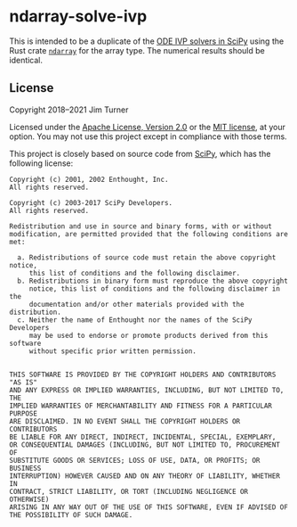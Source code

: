 # ndarray-solve-ivp

This is intended to be a duplicate of the [ODE IVP solvers in
SciPy](https://docs.scipy.org/doc/scipy/reference/integrate.html#solving-initial-value-problems-for-ode-systems)
using the Rust crate [`ndarray`](https://crates.io/crates/ndarray) for the
array type. The numerical results should be identical.

## License

Copyright 2018–2021 Jim Turner

Licensed under the [Apache License, Version 2.0](LICENSE-APACHE) or the [MIT
license](LICENSE-MIT), at your option. You may not use this project except in
compliance with those terms.

This project is closely based on source code from
[SciPy](https://github.com/scipy/scipy), which has the following license:

```
Copyright (c) 2001, 2002 Enthought, Inc.
All rights reserved.

Copyright (c) 2003-2017 SciPy Developers.
All rights reserved.

Redistribution and use in source and binary forms, with or without
modification, are permitted provided that the following conditions are met:

  a. Redistributions of source code must retain the above copyright notice,
     this list of conditions and the following disclaimer.
  b. Redistributions in binary form must reproduce the above copyright
     notice, this list of conditions and the following disclaimer in the
     documentation and/or other materials provided with the distribution.
  c. Neither the name of Enthought nor the names of the SciPy Developers
     may be used to endorse or promote products derived from this software
     without specific prior written permission.


THIS SOFTWARE IS PROVIDED BY THE COPYRIGHT HOLDERS AND CONTRIBUTORS "AS IS"
AND ANY EXPRESS OR IMPLIED WARRANTIES, INCLUDING, BUT NOT LIMITED TO, THE
IMPLIED WARRANTIES OF MERCHANTABILITY AND FITNESS FOR A PARTICULAR PURPOSE
ARE DISCLAIMED. IN NO EVENT SHALL THE COPYRIGHT HOLDERS OR CONTRIBUTORS
BE LIABLE FOR ANY DIRECT, INDIRECT, INCIDENTAL, SPECIAL, EXEMPLARY,
OR CONSEQUENTIAL DAMAGES (INCLUDING, BUT NOT LIMITED TO, PROCUREMENT OF
SUBSTITUTE GOODS OR SERVICES; LOSS OF USE, DATA, OR PROFITS; OR BUSINESS
INTERRUPTION) HOWEVER CAUSED AND ON ANY THEORY OF LIABILITY, WHETHER IN
CONTRACT, STRICT LIABILITY, OR TORT (INCLUDING NEGLIGENCE OR OTHERWISE)
ARISING IN ANY WAY OUT OF THE USE OF THIS SOFTWARE, EVEN IF ADVISED OF
THE POSSIBILITY OF SUCH DAMAGE.
```
